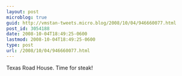 ```yaml
---
layout: post
microblog: true
guid: http://vmstan-tweets.micro.blog/2008/10/04/946660077.html
post_id: 3054188
date: 2008-10-04T18:49:25-0600
lastmod: 2008-10-04T18:49:25-0600
type: post
url: /2008/10/04/946660077.html
---
```

Texas Road House. Time for steak!
